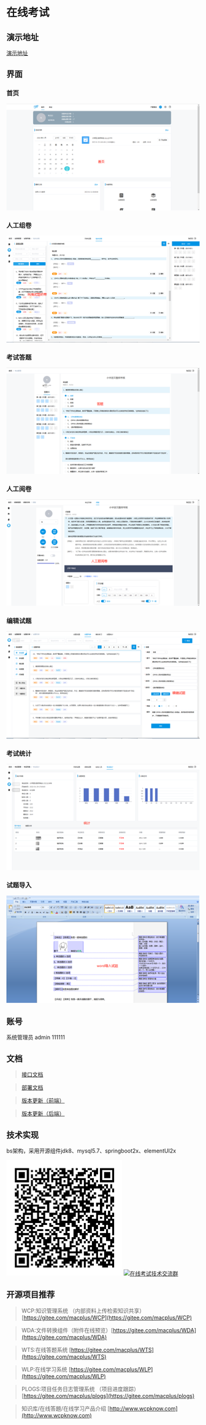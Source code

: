 # 在线考试
## 演示地址
<a href="http://47.92.221.134:8080" target="_blank">演示地址</a>

## 界面
### 首页
![输入图片说明](img/1.png)
### 人工组卷
![输入图片说明](img/2.png)
### 考试答题
![输入图片说明](img/3.png)
### 人工阅卷
![输入图片说明](img/4.png)
### 编辑试题
![输入图片说明](img/5.png)
### 考试统计
![输入图片说明](img/6.png)
### 试题导入
![输入图片说明](img/7.png)

## 账号
系统管理员	admin	111111

## 文档
> <a href="doc">接口文档</a>

> <a href="doc">部署文档</a>

> <a href="h5">版本更新（前端）</a>

> <a href="src">版本更新（后端）</a>

## 技术实现
bs架构，采用开源组件jdk8、mysql5.7、springboot2x、elementUI2x

![输入图片说明](img/9.png)
<a target="_blank" href="https://qm.qq.com/cgi-bin/qm/qr?k=Vqhsz3XUUg-SS4m8LM0mrL3WcnKrL9xo&jump_from=webapi"><img border="0" src="//pub.idqqimg.com/wpa/images/group.png" alt="在线考试技术交流群" title="在线考试技术交流群"></a>

## 开源项目推荐
	
> WCP:知识管理系统 （内部资料上传检索知识共享）[https://gitee.com/macplus/WCP](https://gitee.com/macplus/WCP)

> WDA:文件转换组件（附件在线预览）[https://gitee.com/macplus/WDA](https://gitee.com/macplus/WDA)

> WTS:在线答题系统 [https://gitee.com/macplus/WTS](https://gitee.com/macplus/WTS)

> WLP:在线学习系统 [https://gitee.com/macplus/WLP](https://gitee.com/macplus/WLP)

> PLOGS:项目任务日志管理系统 （项目进度跟踪）[https://gitee.com/macplus/plogs](https://gitee.com/macplus/plogs)

> 知识库/在线答題/在线学习产品介绍 [http://www.wcpknow.com](http://www.wcpknow.com)